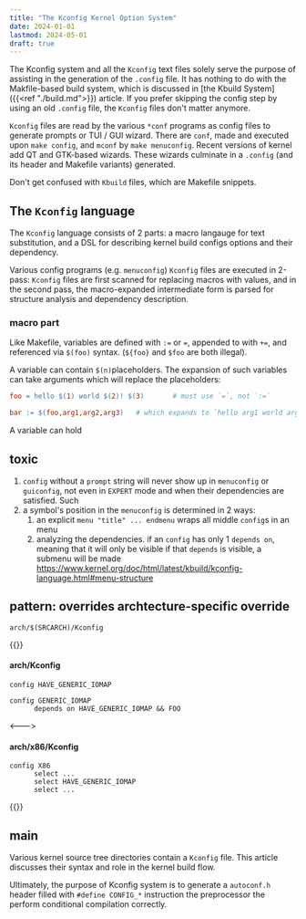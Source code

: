 ```yaml
---
title: "The Kconfig Kernel Option System"
date: 2024-01-01
lastmod: 2024-05-01
draft: true
---
```


The Kconfig system and all the `Kconfig` text files solely serve the purpose of assisting in the generation of the `.config` file.
It has nothing to do with the Makfile-based build system, which is discussed in [the Kbuild System]({{<ref "./build.md">}}) article.
If you prefer skipping the config step by using an old `.config` file, the `Kconfig` files don't matter anymore.

<!--more-->

`Kconfig` files are read by the various `*conf` programs as config files to generate prompts or TUI / GUI wizard.
There are `conf`, made and executed upon `make config`, and `mconf` by `make menuconfig`. Recent versions of kernel add QT and GTK-based wizards.
These wizards culminate in a `.config` (and its header and Makefile variants) generated.

Don't get confused with `Kbuild` files, which are Makefile snippets.

## The `Kconfig` language

The `Kconfig` language consists of 2 parts: a macro langauge for text substitution, and a DSL for describing kernel build configs options and their dependency.

Various config programs (e.g. `menuconfig`)
`Kconfig` files are executed in 2-pass:
`Kconfig` files are first scanned for replacing macros with values, and in the second pass, the macro-expanded intermediate form is parsed for structure analysis and dependency description.

###  macro part

Like Makefile, variables are defined with `:=` or `=`, appended to with `+=`, and referenced via `$(foo)` syntax. (`${foo}` and `$foo` are both illegal).

A variable can contain `$(n)`placeholders. The expansion of such variables can take arguments which will replace the placeholders:

```makefile
foo = hello $(1) world $(2)! $(3)       # must use `=`, not `:=`

bar := $(foo,arg1,arg2,arg3)   # which expands to `hello arg1 world arg2! arg3`
```

A variable can hold 





## toxic

1. `config` without a `prompt` string will never show up in `menuconfig` or `guiconfig`, not even in `EXPERT` mode and when their dependencies are satisfied.
Such 
2. a symbol's position in the `menuconfig` is determined in 2 ways:
    1. an explicit `menu "title" ... endmenu` wraps all middle `config`s in an menu
    2. analyzing the dependencies. if an `config` has only 1 `depends on`, meaning that it will only be visible if that `depends` is visible, a submenu will be made   https://www.kernel.org/doc/html/latest/kbuild/kconfig-language.html#menu-structure

## pattern:  overrides archtecture-specific override

`arch/$(SRCARCH)/Kconfig`

{{<columns>}}

#### arch/Kconfig

```
config HAVE_GENERIC_IOMAP

config GENERIC_IOMAP
      depends on HAVE_GENERIC_IOMAP && FOO
```

<--->

#### arch/x86/Kconfig

```kconfig
config X86
      select ...
      select HAVE_GENERIC_IOMAP
      select ...
```

{{</columns>}}

## main

Various kernel source tree directories contain a `Kconfig` file.
This article discusses their syntax and role in the kernel build flow.

Ultimately, the purpose of Kconfig system is to generate a `autoconf.h` header filled with `#define CONFIG_*` 
instruction the preprocessor the perform conditional compilation correctly.

<!--more-->
